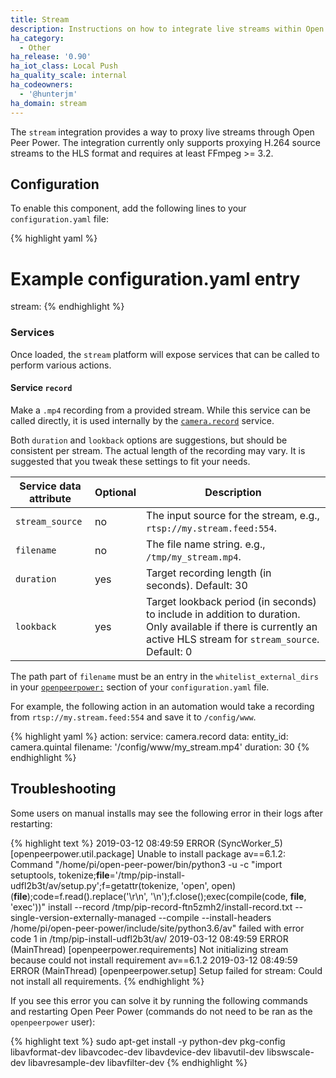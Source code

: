 ```yaml
---
title: Stream
description: Instructions on how to integrate live streams within Open Peer Power.
ha_category:
  - Other
ha_release: '0.90'
ha_iot_class: Local Push
ha_quality_scale: internal
ha_codeowners:
  - '@hunterjm'
ha_domain: stream
---
```


The `stream` integration provides a way to proxy live streams through Open Peer Power. The integration currently only supports proxying H.264 source streams to the HLS format and requires at least FFmpeg >= 3.2.

## Configuration

To enable this component, add the following lines to your `configuration.yaml` file:

{% highlight yaml %}
# Example configuration.yaml entry
stream:
{% endhighlight %}

### Services

Once loaded, the `stream` platform will expose services that can be called to perform various actions.

#### Service `record`

Make a `.mp4` recording from a provided stream.  While this service can be called directly, it is used internally by the [`camera.record`](/integrations/camera#service-record) service.

Both `duration` and `lookback` options are suggestions, but should be consistent per stream.  The actual length of the recording may vary. It is suggested that you tweak these settings to fit your needs.

| Service data attribute | Optional | Description |
| ---------------------- | -------- | ----------- |
| `stream_source`        |      no  | The input source for the stream, e.g., `rtsp://my.stream.feed:554`. |
| `filename`             |      no  | The file name string. e.g., `/tmp/my_stream.mp4`. |
| `duration`             |      yes | Target recording length (in seconds). Default: 30 |
| `lookback`             |      yes | Target lookback period (in seconds) to include in addition to duration.  Only available if there is currently an active HLS stream for `stream_source`. Default: 0 |

The path part of `filename` must be an entry in the `whitelist_external_dirs` in your [`openpeerpower:`](/docs/configuration/basic/) section of your `configuration.yaml` file.

For example, the following action in an automation would take a recording from `rtsp://my.stream.feed:554` and save it to `/config/www`.

{% highlight yaml %}
action:
  service: camera.record
  data:
    entity_id: camera.quintal
    filename: '/config/www/my_stream.mp4'
    duration: 30
{% endhighlight %}

## Troubleshooting

Some users on manual installs may see the following error in their logs after restarting:

{% highlight text %}
2019-03-12 08:49:59 ERROR (SyncWorker_5) [openpeerpower.util.package] Unable to install package av==6.1.2: Command "/home/pi/open-peer-power/bin/python3 -u -c "import setuptools, tokenize;__file__='/tmp/pip-install-udfl2b3t/av/setup.py';f=getattr(tokenize, 'open', open)(__file__);code=f.read().replace('\r\n', '\n');f.close();exec(compile(code, __file__, 'exec'))" install --record /tmp/pip-record-ftn5zmh2/install-record.txt --single-version-externally-managed --compile --install-headers /home/pi/open-peer-power/include/site/python3.6/av" failed with error code 1 in /tmp/pip-install-udfl2b3t/av/
2019-03-12 08:49:59 ERROR (MainThread) [openpeerpower.requirements] Not initializing stream because could not install requirement av==6.1.2
2019-03-12 08:49:59 ERROR (MainThread) [openpeerpower.setup] Setup failed for stream: Could not install all requirements.
{% endhighlight %}

If you see this error you can solve it by running the following commands and restarting Open Peer Power (commands do not need to be ran as the `openpeerpower` user):

{% highlight text %}
sudo apt-get install -y python-dev pkg-config libavformat-dev libavcodec-dev libavdevice-dev libavutil-dev libswscale-dev libavresample-dev libavfilter-dev
{% endhighlight %}

